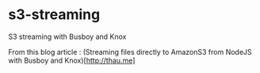 s3-streaming
============

S3 streaming with Busboy and Knox

From this blog article : (Streaming files directly to AmazonS3 from NodeJS with Busboy and Knox)[http://thau.me]
